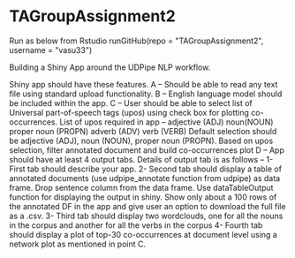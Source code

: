 # TAGroupAssignment2

Run as below from Rstudio
runGitHub(repo = "TAGroupAssignment2", username = "vasu33")

Building a Shiny App around the UDPipe NLP workflow.

Shiny app should have these features.
A – Should be able to read any text file using standard upload functionality.
B – English language model should be included within the app.
C – User should be able to select list of Universal part-of-speech tags (upos) using check box for plotting co-occurrences. List of upos required in app – 
adjective (ADJ)
noun(NOUN)
proper noun (PROPN)
adverb (ADV)
verb (VERB)
Default selection should be adjective (ADJ), noun (NOUN), proper noun (PROPN). Based on upos selection, filter annotated document and build co-occurrences plot
D – App should have at least 4 output tabs. Details of output tab is as follows – 
1-	First tab should describe your app. 
2-	Second tab should display a table of annotated documents (use udpipe_annotate function from udpipe) as data frame. Drop sentence column from the data frame. Use dataTableOutput function for displaying the output in shiny. Show only about a 100 rows of the annotated DF in the app and give user an option to download the full file as a .csv.
3-	Third tab should display two wordclouds, one for all the nouns in the corpus and another for all the verbs in the corpus
4-	Fourth tab should display a plot of top-30 co-occurrences at document level using a network plot as mentioned in point C.  
